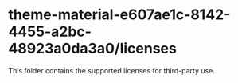 # theme-material-e607ae1c-8142-4455-a2bc-48923a0da3a0/licenses

This folder contains the supported licenses for third-party use.
